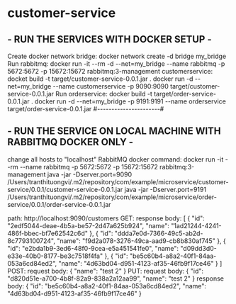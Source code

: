 # customer-service

## - RUN THE SERVICES WITH DOCKER SETUP - ##
Create docker network bridge:
    docker network create -d bridge my_bridge
Run rabbitmq:
    docker run -it --rm -d --net=my_bridge --name rabbitmq -p 5672:5672 -p 15672:15672 rabbitmq:3-management
customerservice:
    docket build -t target/customer-service-0.0.1.jar .
    docker run -d --net=my_bridge --name customerservice -p 9090:9090 target/customer-service-0.0.1.jar
Run orderservice:
    docker build -t target/order-service-0.0.1.jar .
    docker run -d --net=my_bridge -p 9191:9191 --name orderservice target/order-service-0.0.1.jar
#----------------------#
 
## - RUN THE SERVICE ON LOCAL MACHINE WITH RABBITMQ DOCKER ONLY - ## 
change all hosts to "localhost"
RabbitMQ docker command: docker run -it --rm --name rabbitmq -p 5672:5672 -p 15672:15672 rabbitmq:3-management
java -jar -Dserver.port=9090 /Users/tranthituongvi/.m2/repository/com/example/microservice/customer-service/0.0.1/customer-service-0.0.1.jar
java -jar -Dserver.port=9191 /Users/tranthituongvi/.m2/repository/com/example/microservice/order-service/0.0.1/order-service-0.0.1.jar

path: http://localhost:9090/customers
    GET: 
        response body:
            [
                {
                    "id": "2edf5044-deae-4b5a-be57-2d47a625b924",
                    "name": "1ad21244-4241-486f-bbec-bf7e62542c6d"
                },
                {
                    "id": "ddda7e0d-7366-49c5-ab2d-8c7793100724",
                    "name": "f9d2a078-3276-49ca-aad9-cb8b830af745"
                },
                {
                    "id": "e2bda1b9-3ed6-48f0-9cea-e5a451541fe0",
                    "name": "d09dd3d0-e33e-40b0-8177-be3c7518f4fa"
                },
                {
                    "id": "be5c60b4-a8a2-40f1-84aa-053a6cd84ed2",
                    "name": "4d63bd04-d951-4123-af35-46fb9f17ce46"
                }
            ]
    POST:
        request body:
            {
            	"name": "test 2"
            }
    PUT:
        request body:
            {
                "id": "d820d51e-a700-4b8f-82a9-838a2a12aa99",
            	"name": "test 2"
            }
        response body:
            {
                "id": "be5c60b4-a8a2-40f1-84aa-053a6cd84ed2",
                "name": "4d63bd04-d951-4123-af35-46fb9f17ce46"
            }